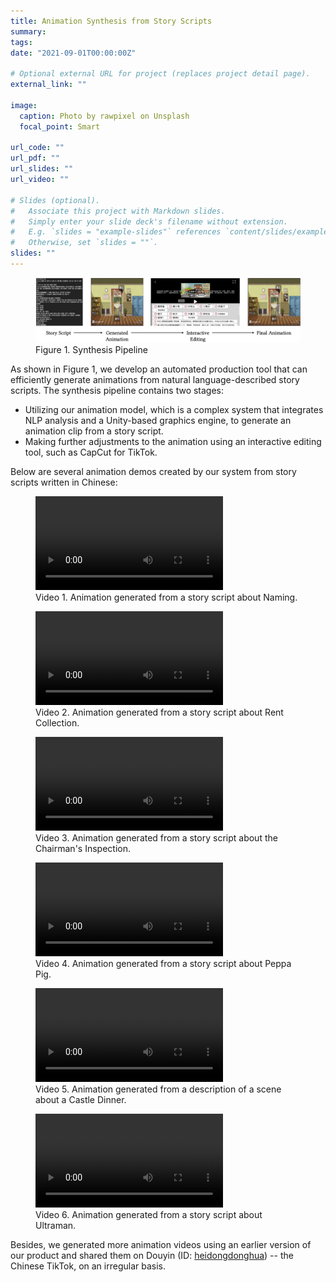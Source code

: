 ```yaml
---
title: Animation Synthesis from Story Scripts
summary:
tags:
date: "2021-09-01T00:00:00Z"

# Optional external URL for project (replaces project detail page).
external_link: ""

image:
  caption: Photo by rawpixel on Unsplash
  focal_point: Smart

url_code: ""
url_pdf: ""
url_slides: ""
url_video: ""

# Slides (optional).
#   Associate this project with Markdown slides.
#   Simply enter your slide deck's filename without extension.
#   E.g. `slides = "example-slides"` references `content/slides/example-slides.md`.
#   Otherwise, set `slides = ""`.
slides: ""
---
```


<figure>
    <img src="/project/story2animation/system_overview.jpg" alt="system overview" />
    <figcaption>Figure 1. Synthesis Pipeline</figcaption>
</figure>

As shown in Figure 1, we develop an automated production tool that can efficiently generate animations from natural language-described story scripts. The synthesis pipeline contains two stages:

* Utilizing our animation model, which is a complex system that integrates NLP analysis and a Unity-based graphics engine, to generate an animation clip from a story script.
* Making further adjustments to the animation using an interactive editing tool, such as CapCut for TikTok.



Below are several animation demos created by our system from story scripts written in Chinese:

<figure>
  <video controls>
    <source src="/project/story2animation/naming.mp4" type="video/mp4">
  </video>
  <figcaption>Video 1. Animation generated from a story script about Naming.</figcaption>
</figure>

<figure>
  <video controls>
    <source src="/project/story2animation/rent_collection.mp4" type="video/mp4">
  </video>
  <figcaption>Video 2. Animation generated from a story script about Rent Collection.</figcaption>
</figure>

<figure>
  <video controls>
    <source src="/project/story2animation/inspection.mp4" type="video/mp4">
  </video>
  <figcaption>Video 3. Animation generated from a story script about the Chairman's Inspection.</figcaption>
</figure>

<figure>
  <video controls>
    <source src="/project/story2animation/Peppa_pig.mp4" type="video/mp4">
  </video>
  <figcaption>Video 4. Animation generated from a story script about Peppa Pig.</figcaption>
</figure>

<figure>
  <video controls>
    <source src="/project/story2animation/castle_dinner.mp4" type="video/mp4">
  </video>
  <figcaption>Video 5. Animation generated from a description of a scene about a Castle Dinner.</figcaption>
</figure>

<figure>
  <video controls>
    <source src="/project/story2animation/ultraman.mp4" type="video/mp4">
  </video>
  <figcaption>Video 6. Animation generated from a story script about Ultraman.</figcaption>
</figure>



Besides, we generated more animation videos using an earlier version of our product and shared them on Douyin (ID: [heidongdonghua](https://www.douyin.com/user/MS4wLjABAAAATN0Pe89ypRCMYmnQ-8lClIsT0nBKxFOawYvVwlNS0H8)) -- the Chinese TikTok, on an irregular basis.